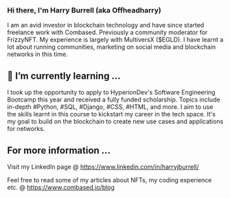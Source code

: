 ### Hi there, I'm Harry Burrell (aka Offheadharry)

I am an avid investor in blockchain technology and have since started freelance work with Combased. Previously a community moderator for FrizzyNFT. My experience is largely with MultiversX ($EGLD). I have learnt a lot about running communities, marketing on social media and blockchain networks in this time. 

## 🌱 I’m currently learning ...

I took up the opportunity to apply to HyperionDev's Software Engineering Bootcamp this year and received a fully funded scholarship. Topics include in-depth #Python, #SQL, #Django, #CSS, #HTML, and more. I aim to use the skills learnt in this course to kickstart my career in the tech space. It's my goal to build on the blockchain to create new use cases and applications for networks. 

## For more information ...

Visit my LinkedIn page @ https://www.linkedin.com/in/harryjburrell/

Feel free to read some of my articles about NFTs, my coding experience etc. @ https://www.combased.io/blog
